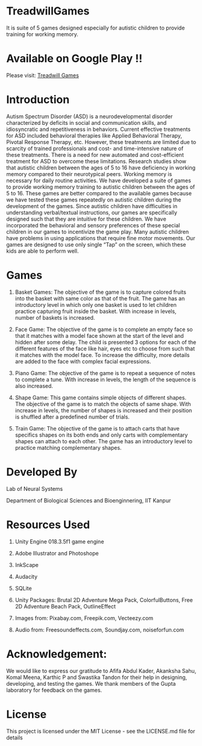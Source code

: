 # TreadwillGames
It is suite of 5 games designed especially for autistic children to provide training for working memory. 

# Available on Google Play !!

Please visit: [Treadwill Games](https://play.google.com/store/apps/details?id=org.TreadWill.WorkingMemoryGames)

# Introduction

Autism Spectrum Disorder (ASD) is a neurodevelopmental disorder characterized by deficits in social and communication skills, and idiosyncratic and repetitiveness in behaviors. Current effective treatments for ASD included behavioral therapies like Applied Behavioral Therapy, Pivotal Response Therapy, etc. However, these treatments are limited due to scarcity of trained professionals and cost- and time-intensive nature of these treatments. There is a need for new automated and cost-efficient treatment for ASD to overcome these limitations. Research studies show that autistic children between the ages of 5 to 16 have deficiency in working memory compared to their neurotypical peers. Working memory is necessary for daily routine activities. We have developed a suite of games to provide working memory training to autistic children between the ages of 5 to 16. These games are better compared to the available games because we have tested these games repeatedly on autistic children during the development of the games. Since autistic children have difficulties in understanding verbal/textual instructions, our games are specifically designed such that they are intuitive for these children. We have incorporated the behavioral and sensory preferences of these special children in our games to incentivize the game play. Many autistic children have problems in using applications that require fine motor movements. Our games are designed to use only single “Tap” on the screen, which these kids are able to perform well.


# Games

1. Basket Games: The objective of the game is to capture colored fruits into the basket with same color as that of the fruit. The game has an introductory level in which only one basket is used to let children practice capturing fruit inside the basket. With increase in levels, number of baskets is increased. 

2. Face Game: The objective of the game is to complete an empty face so that it matches with a model face shown at the start of the level and hidden after some delay. The child is presented 3 options for each of the different features of the face like hair, eyes etc to choose from such that it matches with the model face. To increase the difficulty, more details are added to the face with complex facial expressions. 

3. Piano Game: The objective of the game is to repeat a sequence of notes to complete a tune. With increase in levels, the length of the sequence is also increased. 

5. Shape Game: This game contains simple objects of different shapes. The objective of the game is to match the objects of same shape. With increase in levels, the number of shapes is increased and their position is shuffled after a predefined number of trials. 

4. Train Game: The objective of the game is to attach carts that have specifics shapes on its both ends and only carts with complementary shapes can attach to each other. The game has an introductory level to practice matching complementary shapes. 


# Developed By
Lab of Neural Systems

Department of Biological Sciences and Bioenginnering, IIT Kanpur

# Resources Used

1. Unity Engine 018.3.5f1 game engine

2. Adobe Illustrator and Photoshope

3. InkScape

4. Audacity

5. SQLite

6. Unity Packages: Brutal 2D Adventure Mega Pack, ColorfulButtons, Free 2D Adventure Beach Pack, OutlineEffect

7. Images from: Pixabay.com, Freepik.com, Vecteezy.com

8. Audio from: Freesoundeffects.com, Soundjay.com, noiseforfun.com

# Acknowledgement:
We would like to express our gratitude to Afifa Abdul Kader, Akanksha Sahu, Komal Meena, Karthic P and Swastika Tandon for their  help  in  designing,  developing,  and  testing  the  games.  We thank members of the Gupta laboratory for feedback on the games.

# License
This project is licensed under the MIT License - see the LICENSE.md file for details
